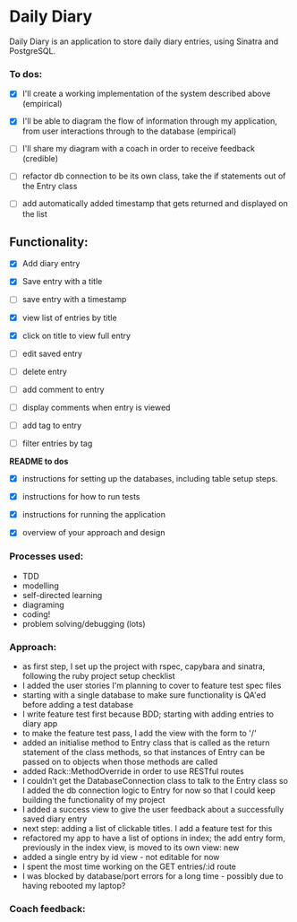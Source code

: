 # Daily Diary 

Daily Diary is an application to store daily diary entries, using Sinatra and PostgreSQL.

### To dos:

- [x] I'll create a working implementation of the system described above (empirical)
- [x] I'll be able to diagram the flow of information through my application, from user interactions through to the database (empirical)
- [ ] I'll share my diagram with a coach in order to receive feedback (credible)
- [ ] refactor db connection to be its own class, take the if statements out of the Entry class
- [ ] add automatically added timestamp that gets returned and displayed on the list


## Functionality:

- [x] Add diary entry
- [x] Save entry with a title 
- [ ] save entry with a timestamp
- [x] view list of entries by title
- [x] click on title to view full entry
- [ ] edit saved entry
- [ ] delete entry
- [ ] add comment to entry
- [ ] display comments when entry is viewed
- [ ] add tag to entry
- [ ] filter entries by tag


**README to dos**  

- [x] instructions for setting up the databases, including table setup steps.
- [x] instructions for how to run tests
- [x] instructions for running the application
- [x] overview of your approach and design


### Processes used:

- TDD
- modelling
- self-directed learning
- diagraming
- coding!
- problem solving/debugging (lots)


### Approach:

- as first step, I set up the project with rspec, capybara and sinatra, following the ruby project setup checklist
- I added the user stories I'm planning to cover to feature test spec files
- starting with a single database to make sure functionality is QA'ed before adding a test database
- I write feature test first because BDD; starting with adding entries to diary app
- to make the feature test pass, I add the view with the form to '/'
- added an initialise method to Entry class that is called as the return statement of the class methods, so that instances of Entry can be passed on to objects when those methods are called
- added Rack::MethodOverride in order to use RESTful routes
- I couldn't get the DatabaseConnection class to talk to the Entry class so I added the db connection logic to Entry for now so that I could keep building the functionality of my project 
- I added a success view to give the user feedback about a successfully saved diary entry
- next step: adding a list of clickable titles. I add a feature test for this
- refactored my app to have a list of options in index; the add entry form, previously in the index view, is moved to its own view: new
- added a single entry by id view - not editable for now
- I spent the most time working on the GET entries/:id route
- I was blocked by database/port errors for a long time - possibly due to having rebooted my laptop?

### Coach feedback: 